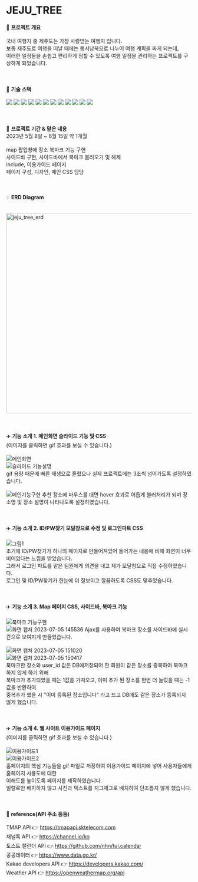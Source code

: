 # JEJU_TREE
📌 <b>프로젝트 개요</b>
<br>
<br>
국내 여행지 중 제주도는 가장 사랑받는 여행지 입니다.
<br>
보통 제주도로 여행을 떠날 때에는 동서남북으로 나누어 여행 계획을 짜게 되는데,​
<br>
이러한 일정들을 손쉽고 편리하게 정할 수 있도록 여행 일정을 관리하는 프로젝트를 구상하게 되었습니다.​
<br>
<br>
<br>
<br>
🚀 <b>기술 스택</b>
<br>
<br>
 <img src="https://img.shields.io/badge/java-007396?style=for-the-badge&logo=java&logoColor=white"> <img src="https://img.shields.io/badge/html5-E34F26?style=for-the-badge&logo=html5&logoColor=white"> <img src="https://img.shields.io/badge/css-1572B6?style=for-the-badge&logo=css3&logoColor=white"> <img src="https://img.shields.io/badge/javascript-F7DF1E?style=for-the-badge&logo=javascript&logoColor=black"> <img src="https://img.shields.io/badge/jquery-0769AD?style=for-the-badge&logo=jquery&logoColor=white"> <img src="https://img.shields.io/badge/mysql-4479A1?style=for-the-badge&logo=mysql&logoColor=white"> <img src="https://img.shields.io/badge/spring-6DB33F?style=for-the-badge&logo=spring&logoColor=white"> <img src="https://img.shields.io/badge/amazonaws-232F3E?style=for-the-badge&logo=amazonaws&logoColor=white"> <img src="https://img.shields.io/badge/apache tomcat-F8DC75?style=for-the-badge&logo=apachetomcat&logoColor=white"> <img src="https://img.shields.io/badge/github-181717?style=for-the-badge&logo=github&logoColor=white"> <img src="https://img.shields.io/badge/git-F05032?style=for-the-badge&logo=git&logoColor=white"> <img src="https://img.shields.io/badge/fontawesome-339AF0?style=for-the-badge&logo=fontawesome&logoColor=white">
<br>
<br>
<br>
<br>
📆 <b>프로젝트 기간 & 맡은 내용</b>
<br>
2023년 5월 8일 ~ 6월 15일 약 1개월
<br>
<br>
map 팝업창에 장소 북마크 기능 구현
<br>
사이드바 구현, 사이드바에서 북마크 불러오기 및 해제
<br>
include, 이용가이드 페이지
<br>
페이지 구성, 디자인, 메인 CSS 담당
<br>
<br>
<br>
<br>
💡 <b>ERD Diagram<br></b>
<br>
<br>
<img width="543" alt="jeju_tree_erd" src="https://github.com/harim-000/JEJU_TREE/assets/81612425/2a300a51-0de5-4f47-bacd-0b4121b00af6">
<br>
<br>
<br>
<br>
✈️ <b>기능 소개 1. 메인화면 슬라이드 기능 및 CSS</b>
<br>
(이미지를 클릭하면 gif 효과를 보실 수 있습니다.)
<br>
<br>
![메인화면](https://github.com/dosukyung/dosukyung/assets/128382128/99476fad-7d27-471f-b23b-efeb531193b8)
<br>
![슬라이드 기능설명](https://github.com/dosukyung/dosukyung/assets/128382128/c83fb22d-0d82-4667-b796-d4bfb9097686)
<br>
gif 용량 때문에 빠른 재생으로 올렸으나 실제 프로젝트에는 3초씩 넘어가도록 설정하였습니다.
<br>
<br>
![메인기능구현](https://github.com/dosukyung/dosukyung/assets/128382128/9ec94a5d-e9b3-40b2-a245-fc35bb0a7d32)
추천 장소에 마우스를 대면 hover 효과로 어둡게 블러처리가 되며 장소명 및 장소 설명이 나타나도록 설정하였습니다.
<br>
<br>
<br>
<br>
✈️ <b>기능 소개 2. ID/PW찾기 모달창으로 수정 및 로그인파트 CSS</b>
<br>
<br>
![그림1](https://github.com/dosukyung/dosukyung/assets/128382128/41827feb-9ad5-404b-a4ed-e9f8f65048da)
<br>
초기에 ID/PW찾기가 하나의 페이지로 만들어져있어 들어가는 내용에 비해 화면이 너무 비어있다는 느낌을 받았습니다.
<br>
그래서 로그인 파트를 맡은 팀원에게 의견을 내고 제가 모달창으로 직접 수정하였습니다.
<br>
로그인 및 ID/PW찾기가 한눈에 더 잘보이고 깔끔하도록 CSS도 맞추었습니다.
<br>
<br>
<br>
<br>
✈️ <b>기능 소개 3. Map 페이지 CSS, 사이드바, 북마크 기능</b>
<br>
<br>
![북마크 기능구현](https://github.com/dosukyung/dosukyung/assets/128382128/60195949-227c-4d05-8f63-9b2fd0e32fee)
<br>
![화면 캡처 2023-07-05 145536](https://github.com/dosukyung/dosukyung/assets/128382128/0a02493f-1b68-4132-8335-ab8f857b9c14)
Ajax를 사용하여 북마크 장소를 사이드바에 실시간으로 보여지게 만들었습니다.
<br>
<br>
![화면 캡처 2023-07-05 151020](https://github.com/dosukyung/dosukyung/assets/128382128/b887d503-552e-4081-97ed-67f0e4eb4465)
<br>
![화면 캡처 2023-07-05 150417](https://github.com/dosukyung/dosukyung/assets/128382128/a18b989f-ee80-4a67-9854-e1b97eae508c)
<br>
북마크한 장소와 user_id 값은 DB에저장되어 한 회원이 같은 장소를 중복하여 북마크하지 않게 하기 위해
<br>
북마크가 추가되었을 때는 1값을 가져오고, 이미 추가 된 장소를 한번 더 눌렀을 때는 -1 값을 반환하여
<br>
중복추가 했을 시 "이미 등록된 장소입니다" 라고 뜨고 DB에도 같은 장소가 등록되지 않게 했습니다.
<br>
<br>
<br>
<br>
✈️ <b>기능 소개 4. 웹 사이트 이용가이드 페이지</b>
<br>
(이미지를 클릭하면 gif 효과를 보실 수 있습니다.)
<br>
<br>
![이용가이드1](https://github.com/dosukyung/dosukyung/assets/128382128/e75fa9b9-a07b-4351-abff-e2316511dfab)
<br>
![이용가이드2](https://github.com/dosukyung/dosukyung/assets/128382128/a0ded39d-9b21-4ee5-927c-d899427ba67f)
<br>
홈페이지의 핵심 기능들을 gif 파일로 저장하여 이용가이드 페이지에 넣어 사용자들에게 홈페이지 사용도에 대한
<br>
이해도를 높이도록 페이지를 제작하였습니다. 
<br>
일렬로만 배치하지 않고 사진과 텍스트를 지그재그로 배치하여 단조롭지 않게 했습니다.
<br>
<br>
<br>
<br>
🔎 <b>reference(API 주소 등등)</b>
<br>
<br>
TMAP API 👉  https://tmapapi.sktelecom.com
 <br>
채널톡 API 👉 https://channel.io/ko
 <br>
토스트 캘린더 API 👉 https://github.com/nhn/tui.calendar
 <br>
공공데이터 👉 https://www.data.go.kr/ 
 <br>
Kakao developers API 👉 https://developers.kakao.com/ 
 <br>
Weather API 👉 https://openweathermap.org/api

